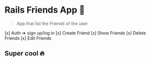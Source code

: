 # Rails Friends App 🚀

> App that list the Friends of the user

[x] Auth => sign up/log in
[x] Create Friend
[x] Show Friends
[x] Delete Friends
[x] Edit Friends 

## Super cool 🔥


